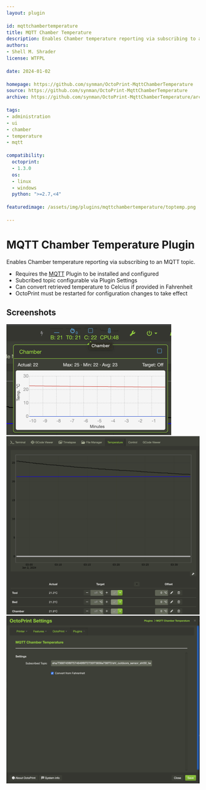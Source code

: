 ```yaml
---
layout: plugin

id: mqttchambertemperature
title: MQTT Chamber Temperature
description: Enables Chamber temperature reporting via subscribing to an MQTT topic
authors:
- Shell M. Shrader
license: WTFPL

date: 2024-01-02

homepage: https://github.com/synman/OctoPrint-MqttChamberTemperature
source: https://github.com/synman/OctoPrint-MqttChamberTemperature
archive: https://github.com/synman/OctoPrint-MqttChamberTemperature/archive/master.zip

tags:
- administration
- ui
- chamber
- temperature
- mqtt

compatibility:
  octoprint:
  - 1.3.0
  os:
  - linux
  - windows
  python: ">=2.7,<4"

featuredimage: /assets/img/plugins/mqttchambertemperature/toptemp.png

---
```


# MQTT Chamber Temperature Plugin

Enables Chamber temperature reporting via subscribing to an MQTT topic.

* Requires the [MQTT](https://plugins.octoprint.org/plugins/mqtt/) Plugin to be installed and configured
* Subcribed topic configurable via Plugin Settings
* Can convert retrieved temperature to Celcius if provided in Fahrenheit
* OctoPrint must be restarted for configuration changes to take effect

## Screenshots

<img width="430" alt="Screenshot 2024-01-02 at 3 33 09 AM" src="/assets/img/plugins/mqttchambertemperature/toptemp.png">
 
<img width="986" alt="Screenshot 2024-01-02 at 3 32 49 AM" src="/assets/img/plugins/mqttchambertemperature/tempgraph.png">

<img width="979" alt="Screenshot 2024-01-02 at 3 43 44 AM" src="/assets/img/plugins/mqttchambertemperature/settings.png">